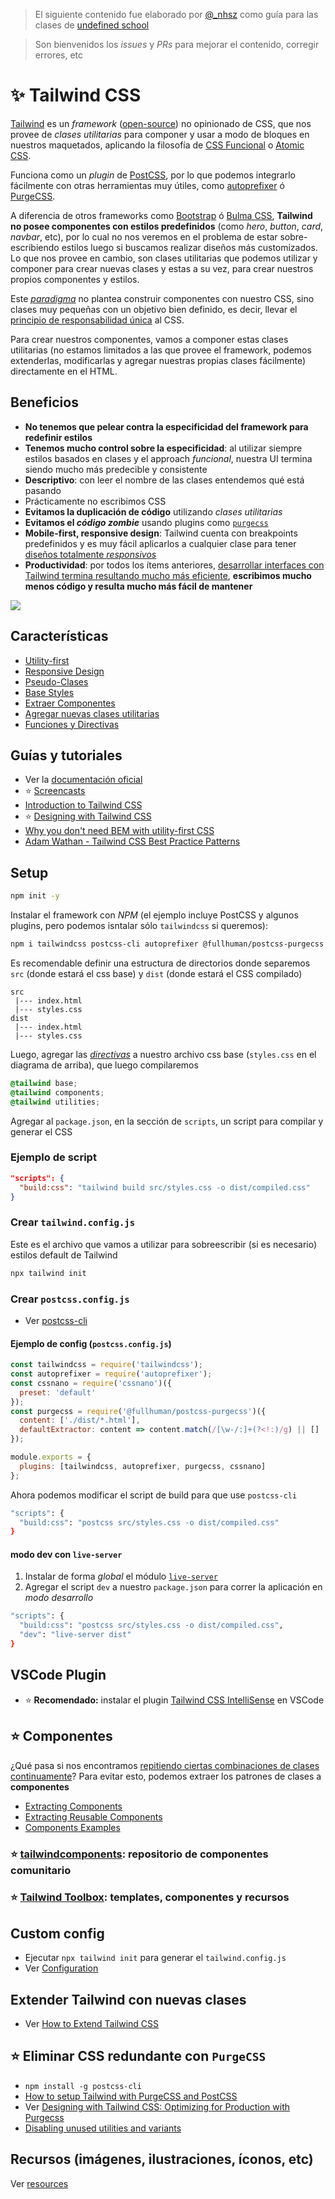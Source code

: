 > El siguiente contenido fue elaborado por [@_nhsz](https://twitter.com/_nhsz) como guía para las clases de [undefined school](https://twitter.com/undefinedSchool)

> Son bienvenidos los _issues_ y _PRs_ para mejorar el contenido, corregir errores, etc

# ✨ Tailwind CSS

[Tailwind](https://tailwindcss.com/) es un _framework_ ([open-source](https://github.com/tailwindcss/tailwindcss)) no opinionado de CSS, que nos provee de _clases utilitarias_ para componer y usar a modo de bloques en nuestros maquetados, aplicando la filosofía de [CSS Funcional](https://github.com/dwyl/learn-tachyons#functional-css-is) o [Atomic CSS](https://www.youtube.com/watch?v=PcrzsCdoFoY). 

Funciona como un _plugin_ de [PostCSS](https://www.youtube.com/watch?v=bJShpMC7xFM), por lo que podemos integrarlo fácilmente con otras herramientas muy útiles, como [autoprefixer](https://github.com/postcss/autoprefixer) ó [PurgeCSS](https://www.purgecss.com/).

A diferencia de otros frameworks como [Bootstrap](https://getbootstrap.com/) ó [Bulma CSS](https://bulma.io/), **Tailwind no posee componentes con estilos predefinidos** (como _hero_, _button_, _card_, _navbar_, etc), por lo cual no nos veremos en el problema de estar sobre-escribiendo estilos luego si buscamos realizar diseños más customizados. Lo que nos provee en cambio, son clases utilitarias que podemos utilizar y componer para crear nuevas clases y estas a su vez, para crear nuestros propios componentes y estilos.

Este [_paradigma_](https://css-tricks.com/lets-define-exactly-atomic-css/) no plantea construir componentes con nuestro CSS, sino clases muy pequeñas con un objetivo bien definido, es decir, llevar el [principio de responsabilidad única](https://en.wikipedia.org/wiki/Single_responsibility_principle) al CSS. 

Para crear nuestros componentes, vamos a componer estas clases utilitarias (no estamos limitados a las que provee el framework, podemos extenderlas, modificarlas y agregar nuestras propias clases fácilmente) directamente en el HTML.

## Beneficios

- **No tenemos que pelear contra la especificidad del framework para redefinir estilos**
- **Tenemos mucho control sobre la especificidad**: al utilizar siempre estilos basados en clases y el approach _funcional_, nuestra UI termina siendo mucho más predecible y consistente
- **Descriptivo**: con leer el nombre de las clases entendemos qué está pasando
- Prácticamente no escribimos CSS
- **Evitamos la duplicación de código** utilizando _clases utilitarias_
- **Evitamos el _código zombie_**  usando plugins como [`purgecss`](https://github.com/undefinedschool/notes-tailwind-css#%EF%B8%8F-eliminar-css-redundante-con-purgecss)
- **Mobile-first, responsive design**: Tailwind cuenta con breakpoints predefinidos y es muy fácil aplicarlos a cualquier clase para tener [diseños totalmente _responsivos_](https://tailwindcss.com/docs/responsive-design/)
- **Productividad**: por todos los ítems anteriores, [desarrollar interfaces con Tailwind termina resultando mucho más eficiente](https://medium.com/@johnpolacek/by-the-numbers-a-year-and-half-with-atomic-css-39d75b1263b4), **escribimos mucho menos código y resulta mucho más fácil de mantener**

![](https://i.imgur.com/KZQyZtF.png)

## Características

- [Utility-first](https://tailwindcss.com/docs/utility-first)
- [Responsive Design](https://tailwindcss.com/docs/responsive-design)
- [Pseudo-Clases](https://tailwindcss.com/docs/pseudo-class-variants)
- [Base Styles](https://tailwindcss.com/docs/adding-base-styles)
- [Extraer Componentes](https://tailwindcss.com/docs/extracting-components)
- [Agregar nuevas clases utilitarias](https://tailwindcss.com/docs/adding-new-utilities)
- [Funciones y Directivas](https://tailwindcss.com/docs/functions-and-directives)

## Guías y tutoriales

- Ver la [documentación oficial](https://tailwindcss.com/docs/installation)
- ⭐️ [Screencasts](https://tailwindcss.com/screencasts/)
- [Introduction to Tailwind CSS](https://www.youtube.com/watch?v=O3JhdXubAK8)
- ⭐️ [Designing with Tailwind CSS](https://www.youtube.com/playlist?list=PL7CcGwsqRpSM3w9BT_21tUU8JN2SnyckR)
- [Why you don't need BEM with utility-first CSS](https://www.youtube.com/watch?v=ab8RePo5ZYU)
- [Adam Wathan - Tailwind CSS Best Practice Patterns](https://www.youtube.com/watch?v=J_7_mnFSLDg)

## Setup

```bash
npm init -y
```

Instalar el framework con _NPM_ (el ejemplo incluye PostCSS y algunos plugins, pero podemos isntalar sólo `tailwindcss` si queremos):

```bash
npm i tailwindcss postcss-cli autoprefixer @fullhuman/postcss-purgecss cssnano
```

Es recomendable definir una estructura de directorios donde separemos `src` (donde estará el css base) y `dist` (donde estará el CSS compilado)

```
src
 |--- index.html
 |--- styles.css
dist
 |--- index.html
 |--- styles.css
```

Luego, agregar las [_directivas_](https://tailwindcss.com/docs/functions-and-directives/) a nuestro archivo css base (`styles.css` en el diagrama de arriba), que luego compilaremos

```css
@tailwind base;
@tailwind components;
@tailwind utilities;
```

Agregar al `package.json`, en la sección de `scripts`, un script para compilar y generar el CSS

### Ejemplo de script

```json
"scripts": {
  "build:css": "tailwind build src/styles.css -o dist/compiled.css"
}
```

### Crear `tailwind.config.js`

Este es el archivo que vamos a utilizar para sobreescribir (si es necesario) estilos default de Tailwind

```bash
npx tailwind init
```

### Crear `postcss.config.js`

- Ver [postcss-cli](https://github.com/postcss/postcss-cli)

#### Ejemplo de config (`postcss.config.js`)

```js
const tailwindcss = require('tailwindcss');
const autoprefixer = require('autoprefixer');
const cssnano = require('cssnano')({
  preset: 'default'
});
const purgecss = require('@fullhuman/postcss-purgecss')({
  content: ['./dist/*.html'],
  defaultExtractor: content => content.match(/[\w-/:]+(?<!:)/g) || []
});

module.exports = {
  plugins: [tailwindcss, autoprefixer, purgecss, cssnano]
};
```

Ahora podemos modificar el script de build para que use `postcss-cli`

```bash
"scripts": {
  "build:css": "postcss src/styles.css -o dist/compiled.css"
}
```

#### modo dev con `live-server`

1. Instalar de forma _global_ el módulo [`live-server`](https://www.npmjs.com/package/live-server)
2. Agregar el script `dev` a nuestro `package.json` para correr la aplicación en _modo desarrollo_

```bash
"scripts": {
  "build:css": "postcss src/styles.css -o dist/compiled.css",
  "dev": "live-server dist"
}
```

## VSCode Plugin

- ⭐️ **Recomendado:** instalar el plugin [Tailwind CSS IntelliSense](https://marketplace.visualstudio.com/items?itemName=bradlc.vscode-tailwindcss) en VSCode

## ⭐️ Componentes

¿Qué pasa si nos encontramos [repitiendo ciertas combinaciones de clases continuamente](https://tailwindcss.com/docs/utility-first#maintainability-concerns)? Para evitar esto, podemos extraer los patrones de clases a **componentes**

- [Extracting Components](https://tailwindcss.com/docs/extracting-components/)
- [Extracting Reusable Components](https://tailwindcss.com/course/extracting-reusable-components/)
- [Components Examples](https://tailwindcss.com/components/)

### ⭐️ [tailwindcomponents](https://tailwindcomponents.com/): repositorio de componentes comunitario

### ⭐️ [Tailwind Toolbox](https://www.tailwindtoolbox.com/): templates, componentes y recursos

## Custom config

- Ejecutar `npx tailwind init` para generar el `tailwind.config.js`
- Ver [Configuration](https://tailwindcss.com/docs/configuration/)

## Extender Tailwind con nuevas clases

- Ver [How to Extend Tailwind CSS](https://www.youtube.com/watch?v=HVRnRp26_MQ)

## ⭐️ Eliminar CSS redundante con `PurgeCSS`

- `npm install -g postcss-cli`
- [How to setup Tailwind with PurgeCSS and PostCSS
](https://flaviocopes.com/tailwind-setup/)
- Ver [Designing with Tailwind CSS: Optimizing for Production with Purgecss
](https://www.youtube.com/watch?v=bhoDwo24K5Q)
- [Disabling unused utilities and variants](https://tailwindcss.com/docs/controlling-file-size#disabling-unused-utilities-and-variants)

## Recursos (imágenes, ilustraciones, íconos, etc)

Ver [resources](https://tailwindcss.com/resources/)
